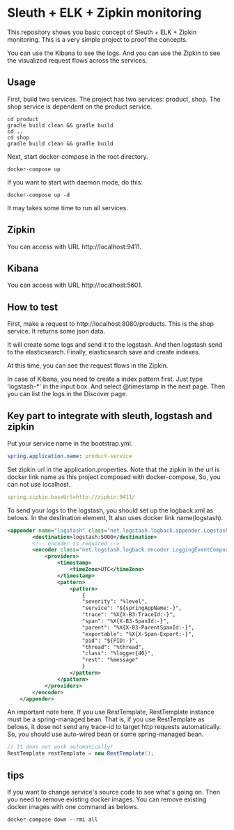 # Sleuth + ELK + Zipkin monitoring

This repository shows you basic concept of Sleuth + ELK + Zipkin monitoring. This is a very simple project to proof the concepts.

You can use the Kibana to see the logs. And you can use the Zipkin to see the visualized request flows across the services.

## Usage

First, build two services. The project has two services: product, shop. The shop service is dependent on the product service.

```console
cd product
gradle build clean && gradle build
cd ..
cd shop
gradle build clean && gradle build
```

Next, start docker-compose in the root directory.

```console
docker-compose up
```

If you want to start with daemon mode, do this:

```console
docker-compose up -d
```

It may takes some time to run all services.

## Zipkin

You can access with URL http://localhost:9411.

## Kibana

You can access with URL http://localhost:5601.

## How to test

First, make a request to http://localhost:8080/products. This is the shop service. It returns some json data.

It will create some logs and send it to the logstash. And then logstash send to the elasticsearch. Finally, elasticsearch save and create indexes.

At this time, you can see the request flows in the Zipkin.

In case of Kibana, you need to create a index pattern first. Just type 'logstash-*' in the input box. And select @timestamp in the next page. Then you can list the logs in the Discover page.

## Key part to integrate with sleuth, logstash and zipkin

Put your service name in the bootstrap.yml.

```yml
spring.application.name: product-service
```

Set zipkin url in the application.properties. Note that the zipkin in the url is docker link name as this project composed with docker-compose, So, you can not use localhost.

```yml
spring.zipkin.baseUrl=http://zipkin:9411/
```

To send your logs to the logstash, you should set up the logback.xml as belows. In the destination element, It also uses docker link name(logstash).

```xml
<appender name="logstash" class="net.logstash.logback.appender.LogstashTcpSocketAppender">
        <destination>logstash:5000</destination>
        <!-- encoder is required -->
        <encoder class="net.logstash.logback.encoder.LoggingEventCompositeJsonEncoder">
            <providers>
                <timestamp>
                    <timeZone>UTC</timeZone>
                </timestamp>
                <pattern>
                    <pattern>
                        {
                        "severity": "%level",
                        "service": "${springAppName:-}",
                        "trace": "%X{X-B3-TraceId:-}",
                        "span": "%X{X-B3-SpanId:-}",
                        "parent": "%X{X-B3-ParentSpanId:-}",
                        "exportable": "%X{X-Span-Export:-}",
                        "pid": "${PID:-}",
                        "thread": "%thread",
                        "class": "%logger{40}",
                        "rest": "%message"
                        }
                    </pattern>
                </pattern>
            </providers>
        </encoder>
    </appender>
```

An important note here. If you use RestTemplate, RestTemplate instance must be a spring-managed bean. That is, if you use RestTemplate as belows, it dose not send any trace-id to target http requests automatically. So, you should use auto-wired bean or some spring-managed bean.

```java
// It does not work automatically!
RestTemplate restTemplate = new RestTemplate();
```

## tips

If you want to change service's source code to see what's going on. Then you need to remove existing docker images. You can remove existing docker images with one command as belows.

```console
docker-compose down --rmi all
``` 


